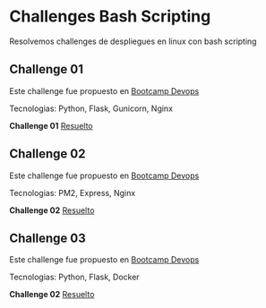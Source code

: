 # Challenges Bash Scripting

Resolvemos challenges de despliegues en linux con bash scripting

## Challenge 01

Este challenge fue propuesto en [Bootcamp Devops](https://bootcamp.295devops.com/bash-scripting/challenge-bash/challenge-01)

Tecnologias: Python, Flask, Gunicorn, Nginx

**Challenge 01** [Resuelto](./challenge01/README.md)

## Challenge 02

Este challenge fue propuesto en [Bootcamp Devops](https://bootcamp.295devops.com/bash-scripting/challenge-bash/challenge-02)

Tecnologias: PM2, Express, Nginx

**Challenge 02** [Resuelto](./challenge02/README.md)

## Challenge 03

Este challenge fue propuesto en [Bootcamp Devops](https://bootcamp.295devops.com/bash-scripting/challenge-bash/challenge-03)

Tecnologias: Python, Flask, Docker

**Challenge 02** [Resuelto](./challenge03/README.md)